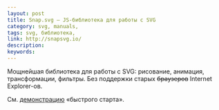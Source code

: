 ```yaml
---
layout: post
title: Snap.svg — JS-библиотека для работы с SVG
category: svg, manuals, 
tags: svg, библиотека, 
link: http://snapsvg.io/
description: 
keywords: 
---
```


<p>Мощнейшая библиотека для работы с SVG: рисование, анимация, трансформации, фильтры. Без поддержки старых <s>браузеров</s> Internet Explorer-ов.</p>
<p>См. <a href="http://snapsvg.io/start/">демонстрацию</a> «быстрого старта».</p>
